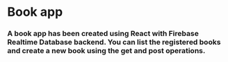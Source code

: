 # Book app

<h3>A book app has been created using React with Firebase Realtime Database backend. You can list the registered books and create a new book using the get and post operations.</h3>

